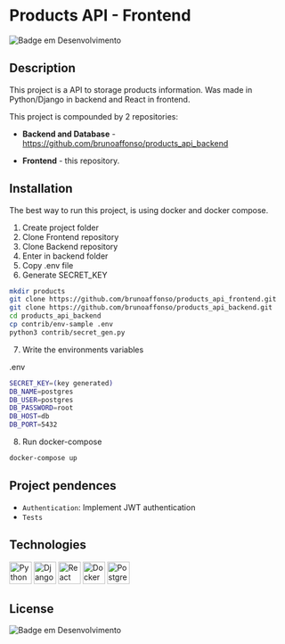 # Products API - Frontend
![Badge em Desenvolvimento](https://img.shields.io/badge/Status-Development-yellow)

## Description
This project is a API to storage products information. Was made in Python/Django in backend and React in frontend.

This project is compounded by 2 repositories:

* **Backend and Database** - https://github.com/brunoaffonso/products_api_backend

* **Frontend** - this repository.

## Installation

The best way to run this project, is using docker and docker compose.

1. Create project folder
2. Clone Frontend repository
3. Clone Backend repository
4. Enter in backend folder
5. Copy .env file
6. Generate SECRET_KEY

```bash
mkdir products
git clone https://github.com/brunoaffonso/products_api_frontend.git
git clone https://github.com/brunoaffonso/products_api_backend.git
cd products_api_backend
cp contrib/env-sample .env
python3 contrib/secret_gen.py
```
7. Write the environments variables

.env
```bash
SECRET_KEY=(key generated)
DB_NAME=postgres
DB_USER=postgres
DB_PASSWORD=root
DB_HOST=db
DB_PORT=5432
```

8. Run docker-compose
```bash
docker-compose up
```

## Project pendences
- `Authentication`: Implement JWT authentication
- `Tests`

## Technologies
<div>
<a href="https://www.python.org/" target="_blank"> <img src="https://cdn.worldvectorlogo.com/logos/python-5.svg" alt="Python" width="40" height="40"/></a>
<a href="https://djangoproject.com/" target="_blank"> <img src="https://cdn.worldvectorlogo.com/logos/django.svg" alt="Django" width="40" height="40"/></a>
<a href="https://reactjs.org/" target="_blank"> <img src="https://cdn.worldvectorlogo.com/logos/react-2.svg" alt="React" width="40" height="40"/></a>
<a href="https://www.docker.com/" target="_blank"> <img src="https://cdn.worldvectorlogo.com/logos/docker.svg" alt="Docker" width="40" height="40"/></a>
<a href="https://www.postgresql.org/"> <img src="https://cdn.worldvectorlogo.com/logos/postgresql.svg" alt="PostgreSql" width="40" height="40"/></a>
</div>

## License
![Badge em Desenvolvimento](https://img.shields.io/badge/Licence-MIT-green)